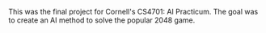 This was the final project for Cornell's CS4701: AI Practicum. The goal was to create an AI method to solve the popular 2048 game.
